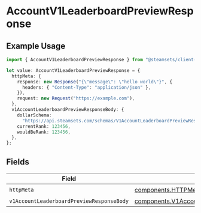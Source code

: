 # AccountV1LeaderboardPreviewResponse

## Example Usage

```typescript
import { AccountV1LeaderboardPreviewResponse } from "@steamsets/client-ts/models/operations";

let value: AccountV1LeaderboardPreviewResponse = {
  httpMeta: {
    response: new Response("{\"message\": \"hello world\"}", {
      headers: { "Content-Type": "application/json" },
    }),
    request: new Request("https://example.com"),
  },
  v1AccountLeaderboardPreviewResponseBody: {
    dollarSchema:
      "https://api.steamsets.com/schemas/V1AccountLeaderboardPreviewResponseBody.json",
    currentRank: 123456,
    wouldBeRank: 123456,
  },
};
```

## Fields

| Field                                                                                                                    | Type                                                                                                                     | Required                                                                                                                 | Description                                                                                                              |
| ------------------------------------------------------------------------------------------------------------------------ | ------------------------------------------------------------------------------------------------------------------------ | ------------------------------------------------------------------------------------------------------------------------ | ------------------------------------------------------------------------------------------------------------------------ |
| `httpMeta`                                                                                                               | [components.HTTPMetadata](../../models/components/httpmetadata.md)                                                       | :heavy_check_mark:                                                                                                       | N/A                                                                                                                      |
| `v1AccountLeaderboardPreviewResponseBody`                                                                                | [components.V1AccountLeaderboardPreviewResponseBody](../../models/components/v1accountleaderboardpreviewresponsebody.md) | :heavy_minus_sign:                                                                                                       | OK                                                                                                                       |